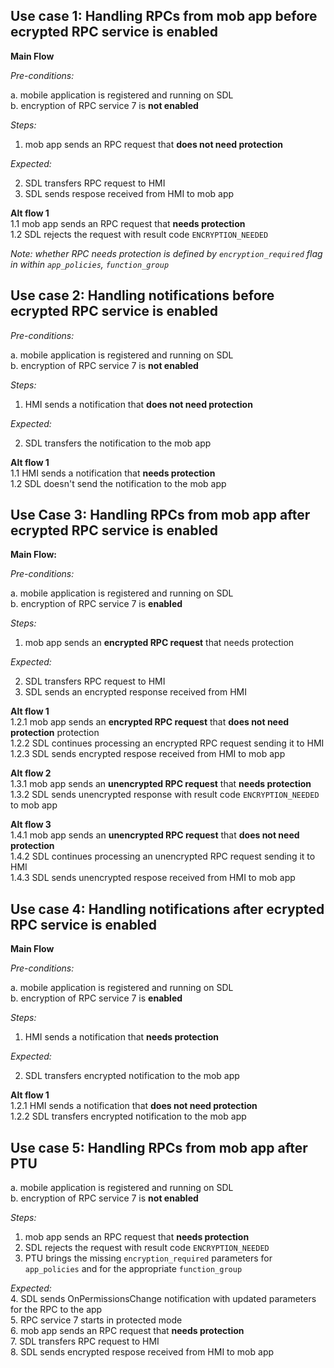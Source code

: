 ## Use case 1: Handling RPCs from mob app before ecrypted RPC service is enabled

**Main Flow**

_Pre-conditions:_

a.	mobile application is registered and running on SDL  
b.  encryption of RPC service 7 is **not enabled**

_Steps:_
1. mob app sends an RPC request that **does not need protection**

_Expected:_  

2. SDL transfers RPC request to HMI  
3. SDL sends respose received from HMI to mob app

**Alt flow 1**  
1.1 mob app sends an RPC request that **needs protection**  
1.2 SDL rejects the request with result code `ENCRYPTION_NEEDED`

_Note: whether RPC needs protection is defined by `encryption_required` flag in within `app_policies`, `function_group`_

## Use case 2: Handling notifications before ecrypted RPC service is enabled

_Pre-conditions:_

a.  mobile application is registered and running on SDL  
b.  encryption of RPC service 7 is **not enabled**

_Steps:_
1. HMI sends a notification that **does not need protection**

_Expected:_  

2. SDL transfers the notification to the mob app

**Alt flow 1**  
1.1 HMI sends a notification that **needs protection**  
1.2 SDL doesn't send the notification to the mob app

## Use Case 3: Handling RPCs from mob app after ecrypted RPC service is enabled

**Main Flow:**

_Pre-conditions:_

a.	mobile application is registered and running on SDL  
b.  encryption of RPC service 7 is **enabled**

_Steps:_
1. mob app sends an **encrypted RPC request** that needs protection

_Expected:_  

2. SDL transfers RPC request to HMI  
3. SDL sends an encrypted response received from HMI

**Alt flow 1**  
1.2.1 mob app sends an **encrypted RPC request** that **does not need protection** protection  
1.2.2 SDL continues processing an encrypted RPC request sending it to HMI  
1.2.3 SDL sends encrypted respose received from HMI to mob app

**Alt flow 2**   
1.3.1 mob app sends an **unencrypted RPC request** that **needs protection**  
1.3.2 SDL sends unencrypted response with result code `ENCRYPTION_NEEDED` to mob app  

**Alt flow 3**   
1.4.1 mob app sends an **unencrypted RPC request** that **does not need protection**  
1.4.2 SDL continues processing an unencrypted RPC request sending it to HMI  
1.4.3 SDL sends unencrypted respose received from HMI to mob app

## Use case 4: Handling notifications after ecrypted RPC service is enabled
**Main Flow**  

_Pre-conditions:_

a.  mobile application is registered and running on SDL  
b.  encryption of RPC service 7 is **enabled**

_Steps:_
1. HMI sends a notification that **needs protection**

_Expected:_  

2. SDL transfers encrypted notification to the mob app

**Alt flow 1**  
1.2.1 HMI sends a notification that **does not need protection**  
1.2.2 SDL transfers encrypted notification to the mob app


## Use case 5: Handling RPCs from mob app after PTU 

a.	mobile application is registered and running on SDL  
b.  encryption of RPC service 7 is **not enabled**

_Steps:_
1. mob app sends an RPC request that **needs protection**
2. SDL rejects the request with result code `ENCRYPTION_NEEDED`
3. PTU brings the missing `encryption_required` parameters for `app_policies` and for the appropriate `function_group`

_Expected:_  
4. SDL sends OnPermissionsChange notification with updated parameters for the RPC to the app  
5. RPC service 7 starts in protected mode  
6. mob app sends an RPC request that **needs protection**  
7. SDL transfers RPC request to HMI  
8. SDL sends encrypted respose received from HMI to mob app
